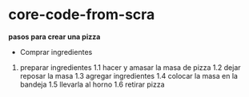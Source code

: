# core-code-from-scra
**pasos para crear una pizza**
* Comprar ingredientes
1. preparar ingredientes
1.1 hacer y amasar la masa de pizza
1.2 dejar reposar la masa
1.3 agregar ingredientes
1.4 colocar la masa en la bandeja
1.5 llevarla al horno
1.6 retirar pizza




